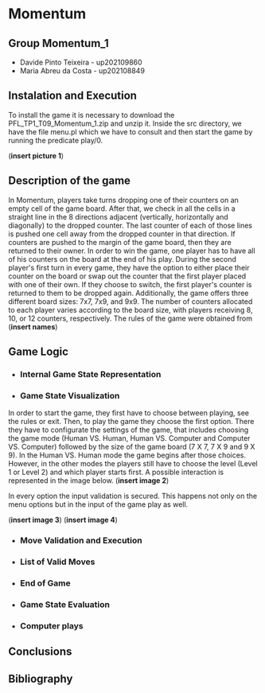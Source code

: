 # Momentum

## Group Momentum_1
- Davide Pinto Teixeira - up202109860
- Maria Abreu da Costa - up202108849


## Instalation and Execution
To install the game it is necessary to download the PFL_TP1_T09_Momentum_1.zip and unzip it. Inside the src directory, we have the file menu.pl which we have to consult and then start the game by running the predicate play/0.

(**insert picture 1**) 

## Description of the game
In Momentum, players take turns dropping one of their counters on an empty cell of the game board. After that, we check in all the cells in a straight line in the 8 directions adjacent (vertically, horizontally and diagonally) to the dropped counter. The last counter of each of those lines is pushed one cell away from the dropped counter in that direction. If counters are pushed to the margin of the game board, then they are returned to their owner. In order to win the game, one player has to have all of his counters on the board at the end of his play.
During the second player's first turn in every game, they have the option to either place their counter on the board or swap out the counter that the first player placed with one of their own. If they choose to switch, the first player's counter is returned to them to be dropped again.
Additionally, the game offers three different board sizes: 7x7, 7x9, and 9x9. The number of counters allocated to each player varies according to the board size, with players receiving 8, 10, or 12 counters, respectively.
The rules of the game were obtained from (**insert names**)

## Game Logic


- ### Internal Game State Representation


- ### Game State Visualization
In order to start the game, they first have to choose between playing, see the rules or exit. Then, to play the game they choose the first option. There they have to configurate the settings of the game, that includes choosing the game mode (Human VS. Human, Human VS. Computer and Computer VS. Computer) followed by the size of the game board (7 X 7, 7 X 9 and 9 X 9).
In the Human VS. Human mode the game begins after those choices. However, in the other modes the players still have to choose the level (Level 1 or Level 2) and which player starts first.
A possible interaction is represented in the image below.
(**insert image 2**)

In every option the input validation is secured. This happens not only on the menu options but in the input of the game play as well.

(**insert image 3**)
(**insert image 4**)



- ### Move Validation and Execution


- ### List of Valid Moves


- ### End of Game


- ### Game State Evaluation


- ### Computer plays


## Conclusions


## Bibliography
